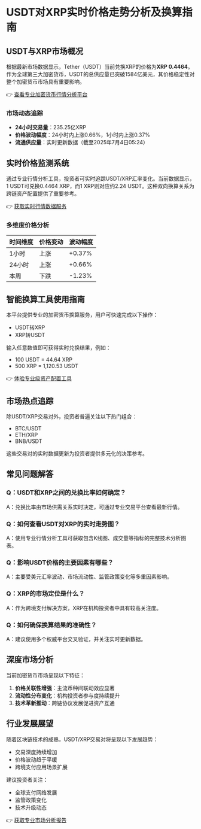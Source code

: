# USDT对XRP实时价格走势分析及换算指南

## USDT与XRP市场概况

根据最新市场数据显示，Tether（USDT）当前兑换XRP的价格为**XRP 0.4464**。作为全球第三大加密货币，USDT的总供应量已突破1584亿美元，其价格稳定性对整个加密货币市场具有重要影响。

👉 [查看专业加密货币行情分析平台](https://bit.ly/okx_welcome)

### 市场动态追踪
- **24小时交易量**：235.25亿XRP
- **价格波动幅度**：24小时内上涨0.66%，1小时内上涨0.37%
- **流通供应量**：实时更新数据（截至2025年7月4日05:24）

## 实时价格监测系统

通过专业行情分析工具，投资者可实时追踪USDT/XRP汇率变化。当前数据显示，1 USDT可兑换0.4464 XRP，而1 XRP则对应约2.24 USDT。这种双向换算关系为跨链资产配置提供了重要参考。

👉 [获取实时行情数据服务](https://bit.ly/okx_welcome)

### 多维度价格分析
| 时间维度 | 价格变动 | 波动幅度 |
|---------|---------|---------|
| 1小时   | 上涨    | +0.37%  |
| 24小时  | 上涨    | +0.66%  |
| 本周    | 下跌    | -1.23%  |

## 智能换算工具使用指南

本平台提供专业的加密货币换算服务，用户可快速完成以下操作：
- USDT转XRP
- XRP转USDT

输入任意数值即可获得实时兑换结果，例如：
- 100 USDT = 44.64 XRP
- 500 XRP = 1,120.53 USDT

👉 [体验专业级资产配置工具](https://bit.ly/okx_welcome)

## 市场热点追踪

除USDT/XRP交易对外，投资者普遍关注以下热门组合：
- BTC/USDT
- ETH/XRP
- BNB/USDT

这些交易对的实时数据更新为投资者提供多元化的决策参考。

## 常见问题解答

### Q：USDT和XRP之间的兑换比率如何确定？
A：兑换比率由市场供需关系实时决定，可通过专业交易平台查看最新行情。

### Q：如何查看USDT对XRP的实时走势图？
A：使用专业行情分析工具可获取包含K线图、成交量等指标的完整技术分析图表。

### Q：影响USDT价格的主要因素有哪些？
A：主要受美元汇率波动、市场流动性、监管政策变化等多重因素影响。

### Q：XRP的市场定位是什么？
A：作为跨境支付解决方案，XRP在机构投资者中具有较高关注度。

### Q：如何确保换算结果的准确性？
A：建议使用多个权威平台交叉验证，并关注实时更新数据。

## 深度市场分析

当前加密货币市场呈现以下特征：
1. **价格关联性增强**：主流币种间联动效应显著
2. **流动性分布变化**：机构投资者参与度持续提升
3. **技术革新推动**：跨链协议发展促进资产互通

## 行业发展展望

随着区块链技术的成熟，USDT/XRP交易对将呈现以下发展趋势：
- 交易深度持续增加
- 价格波动趋于平缓
- 跨境支付应用场景扩展

建议投资者关注：
- 全球支付网络发展
- 监管政策变化
- 技术升级动态

👉 [获取专业市场分析报告](https://bit.ly/okx_welcome)